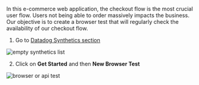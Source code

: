 In this e-commerce web application, the checkout flow is the most crucial user flow. Users not being able to order massively impacts the business. Our objective is to create a browser test that will regularly check the availability of our checkout flow.

1. Go to [Datadog Synthetics section](https://app.datadoghq.com/synthetics/list)

![empty synthetics list](https://p-qKFgO2.t2.n0.cdn.getcloudapp.com/items/jkuQbbJ7/Image%202020-07-21%20at%203.07.30%20PM.png?v=c6dc1df341334669a0cb6fb71ab6ce8e)

2. Click on **Get Started** and then **New Browser Test**

![browser or api test](https://p-qKFgO2.t2.n0.cdn.getcloudapp.com/items/RBuqQQPZ/Image%202020-07-21%20at%203.07.44%20PM.png?v=08b0acb2e08da33afd3e2c43eb6f271a)
